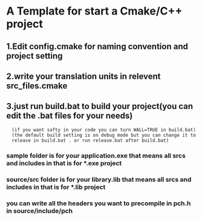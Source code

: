 # A Template for start a Cmake/C++ project 
## 1.Edit config.cmake for naming convention and project setting
## 2.write your translation units in relevent src_files.cmake
## 3.just run build.bat to build your project(you can edit the .bat files for your needs)
      (if you want safty in your code you can turn WALL=TRUE in build.bat)
      (the default build setting is on debug mode but you can change it to 
      release in build.bat . or run release.bat after build.bat)
### sample folder is for your application.exe that means all srcs and includes in that is for *.exe project
### source/src folder is for your library.lib that means all srcs and includes in that is for *.lib project
### you can write all the headers you want to precompile in pch.h in source/include/pch
